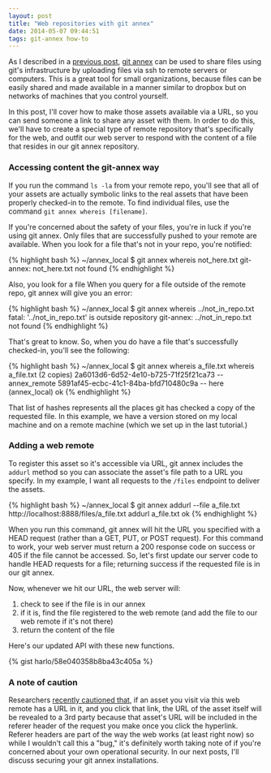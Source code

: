 ```yaml
---
layout: post
title: "Web repositories with git annex"
date: 2014-05-07 09:44:51
tags: git-annex how-to
---
```


As I described in a [previous post][prev_post], [git annex][ga_link] can be used to share files using git's infrastructure by uploading files via ssh to remote servers or computers.  This is a great tool for small organizations, because files can be easily shared and made available in a manner similar to dropbox but on networks of machines that you control yourself.

In this post, I'll cover how to make those assets available via a URL, so you can send someone a link to share any asset with them.  In order to do this, we'll have to create a special type of remote repository that's specifically for the web, and outfit our web server to respond with the content of a file that resides in our git annex repository.

### Accessing content the git-annex way

If you run the command `ls -la` from your remote repo, you'll see that all of your assets are actually symbolic links to the real assets that have been properly checked-in to the remote.  To find individual files, use the command `git annex whereis [filename]`.

If you're concerned about the safety of your files, you're in luck if you're using git annex.  Only files that are successfully pushed to your remote are available.  When you look for a file that's not in your repo, you're notified:

{% highlight bash %}
~/annex_local $ git annex whereis not_here.txt
git-annex: not_here.txt not found
{% endhighlight %}

Also, you look for a file When you query for a file outside of the remote repo, git annex will give you an error:

{% highlight bash %}
~/annex_local $ git annex whereis ../not_in_repo.txt
fatal: '../not_in_repo.txt' is outside repository
git-annex: ../not_in_repo.txt not found
{% endhighlight %}

That's great to know.  So, when you do have a file that's successfully checked-in, you'll see the following:

{% highlight bash %}
~/annex_local $ git annex whereis a_file.txt
whereis a_file.txt (2 copies) 
  	2a6013d6-6d52-4e10-b725-71f25f21ca73 -- annex_remote
   	5891af45-ecbc-41c1-84ba-bfd710480c9a -- here (annex_local)
ok
{% endhighlight %}

That list of hashes represents all the places git has checked a copy of the requested file.  In this example, we have a version stored on my local machine and on a remote machine (which we set up in the last tutorial.)

### Adding a web remote

To register this asset so it's accessible via URL, git annex includes the `addurl` method so you can associate the asset's file path to a URL you specify.  In my example, I want all requests to the `/files` endpoint to deliver the assets.  

{% highlight bash %}
~/annex_local $ git annex addurl --file a_file.txt http://localhost:8888/files/a_file.txt
addurl a_file.txt ok
{% endhighlight %}

When you run this command, git annex will hit the URL you specified with a HEAD request (rather than a GET, PUT, or POST request).  For this command to work, your web server must return a 200 response code on success or 405 if the file cannot be accessed.  So, let's first update our server code to handle HEAD requests for a file; returning success if the requested file is in our git annex.

Now, whenever we hit our URL, the web server will:

1. check to see if the file is in our annex
2. if it is, find the file registered to the web remote (and add the file to our web remote if it's not there)
3. return the content of the file

Here's our updated API with these new functions.

{% gist harlo/58e040358b8ba43c405a %}

### A note of caution

Researchers [recently cautioned that][db_blog], if an asset you visit via this web remote has a URL in it, and you click that link, the URL of the asset itself will be revealed to a 3rd party because that asset's URL will be included in the referer header of the request you make once you click the hyperlink.  Referer headers are part of the way the web works (at least right now) so while I wouldn't call this a "bug," it's definitely worth taking note of if you're concerned about your own operational security.  In our next posts, I'll discuss securing your git annex installations.

[prev_post]: http://harlo.github.io/2014/04/16/so_im_excited_about_git-annex.html
[ga_link]: https://git-annex.branchable.com
[db_blog]: http://nakedsecurity.sophos.com/2014/05/07/dropbox-stumbles-over-security-and-privacy-of-secret-links/